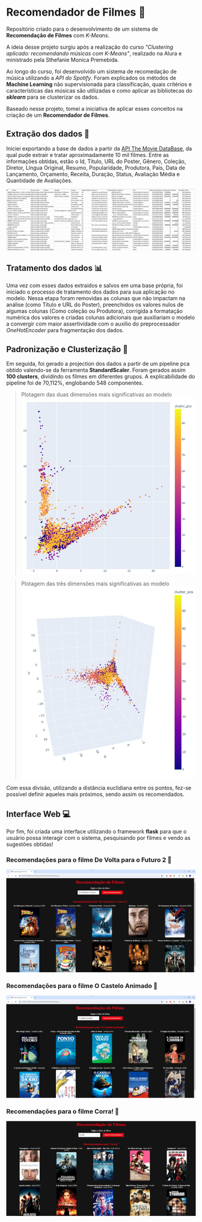 # Recomendador de Filmes :movie_camera:

Repositório criado para o desenvolvimento de um sistema de **Recomendação de Filmes** com *K-Means*.

A ideia desse projeto surgiu após a realização do curso *"Clustering aplicado: recomendando músicas com K-Means"*, realizado na Alura e ministrado pela Sthefanie Monica Premebida.

Ao longo do curso, foi desenvolvido um sistema de recomedação de música utilizando a *API do Spotify*. Foram explicados os métodos de **Machine Learning** não supervisionada para classificação, quais critérios e características das músicas são utilizadas e como aplicar as bibliotecas do ***sklearn*** para se clusterizar os dados.

Baseado nesse projeto, tomei a iniciativa de aplicar esses conceitos na criação de um **Recomendador de Filmes**. 

## Extração dos dados :floppy_disk:

Iniciei exportando a base de dados a partir da [API The Movie DataBase](https://www.themoviedb.org), da qual pude extrair e tratar aproximadamente 10 mil filmes. Entre as informações obtidas, estão o Id, Título, URL do Poster, Gênero, Coleção, Diretor, Língua Original, Resumo, Popularidade, Produtora, País, Data de Lançamento, Orçamento, Receita, Duração, Status, Avaliação Média e Quantidade de Avaliações.

![Dados obtidos dos filmes a partir da API](imgs/img-tabela.png)

## Tratamento dos dados :bar_chart:

Uma vez com esses dados extraídos e salvos em uma base própria, foi iniciado o processo de tratamento dos dados para sua aplicação no modelo. Nessa etapa foram removidas as colunas que não impactam na análise (como Título e URL do Poster), preenchidos os valores nulos de algumas colunas (Como coleção ou Produtora), corrigida a formatação numérica dos valores e criadas colunas adicionais que auxiliariam o modelo a convergir com maior assertividade com o auxílio do preprocessador *OneHotEncoder* para fragmentação dos dados. 

## Padronização e Clusterização :open_file_folder:

Em seguida, foi gerado a projection dos dados a partir de um pipeline pca obtido valendo-se da ferramenta **StandardScaler**. Foram gerados assim **100 clusters**, dividindo os filmes em diferentes grupos. A explicabilidade do pipeline foi de 70,112%, englobando 548 componentes.

> Plotagem das duas dimensões mais significativas ao modelo
![Plotagem das duas dimensões mais significativas ao modelo](imgs/plotagem-2d.png)

> Plotagem das três dimensões mais significativas ao modelo
![Plotagem das três dimensões mais significativas ao modelo](imgs/plotagem-3d.png)


Com essa divisão, utilizando a distância euclidiana entre os pontos, fez-se possível definir aqueles mais próximos, sendo assim os recomendados. 

## Interface Web :computer:

Por fim, foi criada uma interface utilizando o framework **flask** para que o usuário possa interagir com o sistema, pesquisando por filmes e vendo as sugestões obtidas!

### Recomendações para o filme De Volta para o Futuro 2 :car:
![Recomendações para o filme De Volta para o Futuro 2](imgs/recomendacoes-de-volta-para-o-futuro.png)

### Recomendações para o filme O Castelo Animado :european_castle:
![Recomendações para o filme O Castelo Animado](imgs/recomendacoes-castelo-animado.png)

### Recomendações para o filme Corra! :runner:
![Recomendações para o filme Corra!](imgs/recomendacoes-corra.png)
